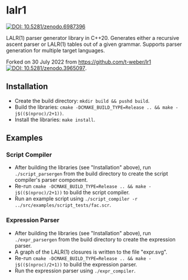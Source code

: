 # lalr1
[![DOI: 10.5281/zenodo.6987396](https://zenodo.org/badge/DOI/10.5281/zenodo.6987396.svg)](https://doi.org/10.5281/zenodo.6987396)

LALR(1) parser generator library in C++20. Generates either a recursive ascent parser or LALR(1) tables out of a given grammar. Supports parser generation for multiple target languages.

Forked on 30 July 2022 from https://github.com/t-weber/lr1 [![DOI: 10.5281/zenodo.3965097](https://zenodo.org/badge/DOI/10.5281/zenodo.3965097.svg)](https://doi.org/10.5281/zenodo.3965097).


## Installation
- Create the build directory: `mkdir build && pushd build`.
- Build the libraries: `cmake -DCMAKE_BUILD_TYPE=Release .. && make -j$(($(nproc)/2+1))`.
- Install the libraries: `make install`.


## Examples
### Script Compiler
- After building the libraries (see "Installation" above), run `./script_parsergen` from the build directory to create the script compiler's parser component.
- Re-run `cmake -DCMAKE_BUILD_TYPE=Release .. && make -j$(($(nproc)/2+1))` to build the script compiler.
- Run an example script using `./script_compiler -r ../src/examples/script_tests/fac.scr`.

### Expression Parser
- After building the libraries (see "Installation" above), run `./expr_parsergen` from the build directory to create the expression parser.
- A graph of the LALR(1) closures is written to the file "expr.svg".
- Re-run `cmake -DCMAKE_BUILD_TYPE=Release .. && make -j$(($(nproc)/2+1))` to build the expression parser.
- Run the expression parser using `./expr_compiler`.
